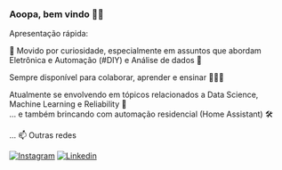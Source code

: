 ### Aoopa, bem vindo 🤟🏽

Apresentação rápida:

🧐 Movido por curiosidade, especialmente em assuntos que abordam Eletrônica e Automação (#DIY) e Análise de dados 🧪

Sempre disponível para colaborar, aprender e ensinar 👩🏽‍🦲

Atualmente se envolvendo em tópicos relacionados a Data Science, Machine Learning e Reliability 🤯 </br>
... e também brincando com automação residencial (Home Assistant) 🛠


... 📫 Outras redes 

[![Instagram](https://icon-icons.com/icons2/2428/PNG/48/instagram_black_logo_icon_147122.png)](https://www.instagram.com/feliperafael.damiani/)    [![Linkedin](https://icon-icons.com/icons2/652/PNG/32/linkedin_icon-icons.com_59873.png)](https://www.linkedin.com/in/felipedamiani/)

<!--
[<img src="https://img.shields.io/badge/-LinkedIn-blue?style=flat-square&logo=Linkedin&logoColor=white&link=https://www.linkedin.com/in/felipedamiani" height="22" title="LinkedIn" />](https://www.linkedin.com/in/felipedamiani) 
[<img src="https://img.shields.io/badge/-Instagram-purple?style=flat-square&logo=Instagram&logoColor=white&link=https://www.instagram.com/feliperafael.damiani/" height="22" title="Instagram" />](https://www.instagram.com/feliperafael.damiani)
-->


<!--

**feliperafaeldamiani/feliperafaeldamiani** is a ✨ _special_ ✨ repository because its `README.md` (this file) appears on your GitHub profile.


Here are some ideas to get you started:

- 🔭 I’m currently working on ...
- 🌱 I’m currently learning ...
- 👯 I’m looking to collaborate on ...
- 🤔 I’m looking for help with ...
- 💬 Ask me about ...
- 📫 How to reach me: ...
- 😄 Pronouns: ...
- ⚡ Fun fact: ...
-->
